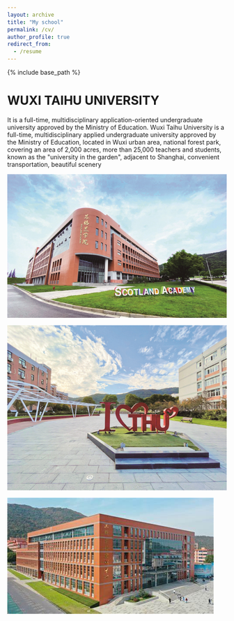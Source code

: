 ```yaml
---
layout: archive
title: "My school"
permalink: /cv/
author_profile: true
redirect_from:
  - /resume
---
```


{% include base_path %}

WUXI TAIHU UNIVERSITY
======
It is a full-time, multidisciplinary application-oriented undergraduate university approved by the Ministry of Education.
Wuxi Taihu University is a full-time, multidisciplinary applied undergraduate university approved by the Ministry of Education, located in Wuxi urban area, national forest park, covering an area of 2,000 acres, more than 25,000 teachers and students, known as the "university in the garden", adjacent to Shanghai, convenient transportation, beautiful scenery
  
![photo3](photo3.png "photo3")

![photo4](photo4.png "photo4")

![photo5](photo5.png "photo5")
